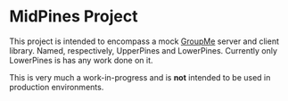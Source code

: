 # MidPines Project

This project is intended to encompass a mock [GroupMe](http://groupme.com) server and client library. Named, respectively, UpperPines and LowerPines.
Currently only LowerPines is has any work done on it.

This is very much a work-in-progress and is **not** intended to be used in production environments.